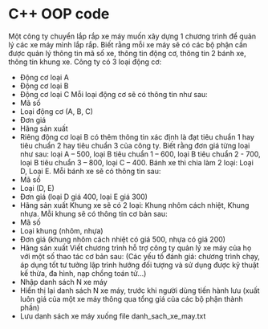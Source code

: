 # C++ OOP code

Một công ty chuyển lắp rắp xe máy muốn xây dựng 1 chương trình để quản lý các xe máy mình lắp rắp.
Biết rằng mỗi xe máy sẽ có các bộ phận cần được quản lý thông tin mã số xe, thông tin động cơ, thông tin 2 bánh xe, thông tin khung xe.
Công ty có 3 loại động cơ:
*	Động cơ loại A
*	Động cơ loại B
*	Động cơ loại C
Mỗi loại động cơ sẽ có thông tin như sau:
*	Mã số
*	Loại động cơ (A, B, C)
*	Đơn giá
*	Hãng sản xuất
*	Riêng động cơ loại B có thêm thông tin xác định là đạt tiêu chuẩn 1 hay tiêu chuẩn 2 hay tiêu chuẩn 3 của công ty.
Biết rằng đơn giá từng loại như sau: loại A – 500, loại B tiêu chuẩn 1 – 600, loại B tiêu chuẩn 2  - 700, loại B tiêu chuẩn 3 – 800, loại C – 400.
Bánh xe thì chia làm 2 loại: Loại D, Loại E. Mỗi bánh xe sẽ có thông tin sau:
*	Mã số
*	Loại (D, E)
*	Đơn giá (loại D giá 400, loại E giá 300)
*	Hãng sản xuất
Khung xe sẽ có 2 loại: Khung nhôm cách nhiệt, 	Khung nhựa. Mỗi khung sẽ có thông tin cơ bản sau:
*	Mã số
*	Loại khung (nhôm, nhựa)
*	Đơn giá (khung nhôm cách nhiệt có giá 500, nhựa có giá 200)
*	Hãng sản xuất
Viết chương trình hỗ trợ công ty quản lý xe máy của họ với một số thao tác cơ bản sau:
(Các yếu tố đánh giá: chương trình chạy, áp dụng tốt tư tưởng lập trình hướng đối tượng và sử dụng được kỹ thuật kế thừa, đa hình, nạp chồng toán tử...)
*	Nhập danh sách N xe máy
*	Hiển thị lại danh sách N xe máy, trước khi người dùng tiến hành lưu (xuất luôn giá của một xe máy thông qua tổng giá của các bộ phận thành phần)
*	Lưu danh sách xe máy xuống file danh_sach_xe_may.txt
